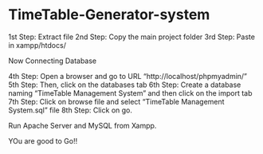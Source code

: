 # TimeTable-Generator-system

1st Step: Extract file
2nd Step: Copy the main project folder
3rd Step: Paste in xampp/htdocs/

Now Connecting Database

4th Step: Open a browser and go to URL “http://localhost/phpmyadmin/”
5th Step: Then, click on the databases tab
6th Step: Create a database naming “TimeTable Management System” and then click on the import tab
7th Step: Click on browse file and select “TimeTable Management System.sql” file 
8th Step: Click on go.

Run Apache Server and MySQL from Xampp. 

YOu are good to Go!!

